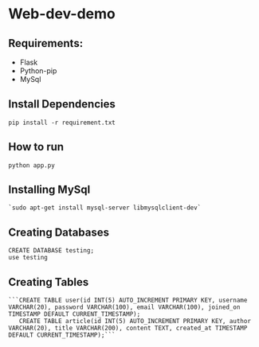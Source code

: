 # Web-dev-demo

## Requirements:
* Flask
* Python-pip
* MySql

## Install Dependencies
  `pip install -r requirement.txt`
  
  
## How to run 
   `python app.py`

## Installing MySql
    `sudo apt-get install mysql-server libmysqlclient-dev`
    
## Creating Databases
    CREATE DATABASE testing;
    use testing
    
## Creating Tables
    ```CREATE TABLE user(id INT(5) AUTO_INCREMENT PRIMARY KEY, username VARCHAR(20), password VARCHAR(100), email VARCHAR(100), joined_on TIMESTAMP DEFAULT CURRENT_TIMESTAMP);
       CREATE TABLE article(id INT(5) AUTO_INCREMENT PRIMARY KEY, author VARCHAR(20), title VARCHAR(200), content TEXT, created_at TIMESTAMP DEFAULT CURRENT_TIMESTAMP);```

